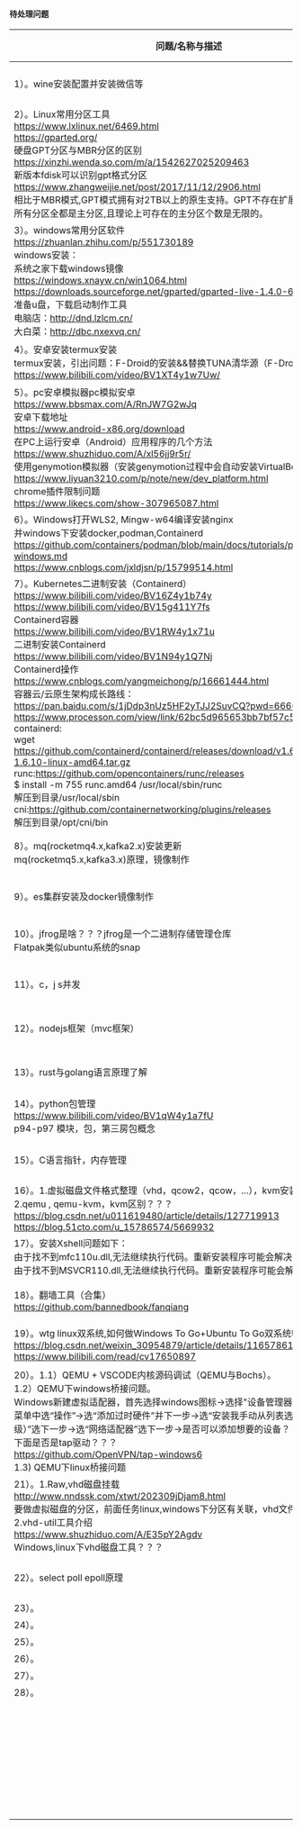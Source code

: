 #### 待处理问题

|问题/名称与描述      |类型      |状态      |
| ---- | ---- | ---- |
| 1）。wine安装配置并安装微信等 | devOps | 处理中 |
| 2）。Linux常用分区工具<br/>https://www.lxlinux.net/6469.html<br/>https://gparted.org/<br/>硬盘GPT分区与MBR分区的区别<br/>https://xinzhi.wenda.so.com/m/a/1542627025209463<br/>新版本fdisk可以识别gpt格式分区<br/>https://www.zhangweijie.net/post/2017/11/12/2906.html<br/>相比于MBR模式,GPT模式拥有对2TB以上的原生支持。GPT不存在扩展分区和逻辑分区,所有分区全都是主分区,且理论上可存在的主分区个数是无限的。 | devOps | 已处理 |
| 3）。windows常用分区软件<br/>https://zhuanlan.zhihu.com/p/551730189<br/>windows安装：<br/>系统之家下载windows镜像<br/>https://windows.xnayw.cn/win1064.html<br/>https://downloads.sourceforge.net/gparted/gparted-live-1.4.0-6-amd64.iso<br/>准备u盘，下载启动制作工具<br/>电脑店：http://dnd.lzlcm.cn/<br/>大白菜：http://dbc.nxexvq.cn/ | devOps | 已处理 |
| 4）。安卓安装termux安装<br/>termux安装，引出问题：F-Droid的安装&&替换TUNA清华源（F-Droid介绍）<br/>https://www.bilibili.com/video/BV1XT4y1w7Uw/ | devOps | 待处理 |
| 5）。pc安卓模拟器pc模拟安卓<br/>https://www.bbsmax.com/A/RnJW7G2wJq<br/>安卓下载地址<br/>https://www.android-x86.org/download<br/>在PC上运行安卓（Android）应用程序的几个方法<br/>https://www.shuzhiduo.com/A/xl56jj9r5r/<br/>使用genymotion模拟器（安装genymotion过程中会自动安装VirtualBox）<br/>https://www.liyuan3210.com/p/note/new/dev_platform.html<br/>chrome插件限制问题<br/>https://www.likecs.com/show-307965087.html | devOps | 待处理 |
| 6）。Windows打开WLS2, Mingw-w64编译安装nginx<br/>并windows下安装docker,podman,Containerd<br/>https://github.com/containers/podman/blob/main/docs/tutorials/podman-for-windows.md<br/>https://www.cnblogs.com/jxldjsn/p/15799514.html | devOps | 待处理 |
| 7）。Kubernetes二进制安装（Containerd）<br/>https://www.bilibili.com/video/BV16Z4y1b74y<br/>https://www.bilibili.com/video/BV15g411Y7fs<br/>Containerd容器<br/>https://www.bilibili.com/video/BV1RW4y1x71u<br/>二进制安装Containerd<br/>https://www.bilibili.com/video/BV1N94y1Q7Nj<br/>Containerd操作<br/>https://www.cnblogs.com/yangmeichong/p/16661444.html<br/>容器云/云原生架构成长路线：<br/>https://pan.baidu.com/s/1jDdp3nUz5HF2yTJJ2SuvCQ?pwd=6666<br/>https://www.processon.com/view/link/62bc5d965653bb7bf57c5ccd#map  <br/>containerd:<br/>wget https://github.com/containerd/containerd/releases/download/v1.6.10/containerd-1.6.10-linux-amd64.tar.gz<br/>runc:https://github.com/opencontainers/runc/releases<br/>$ install -m 755 runc.amd64 /usr/local/sbin/runc<br/>解压到目录/usr/local/sbin<br/>cni:https://github.com/containernetworking/plugins/releases<br/>解压到目录/opt/cni/bin | devOps | 待处理 |
| 8）。mq(rocketmq4.x,kafka2.x)安装更新<br/>mq(rocketmq5.x,kafka3.x)原理，镜像制作 | devOps | 待处理 |
| 9）。es集群安装及docker镜像制作 | devOps | 待处理 |
| 10）。jfrog是啥？？？jfrog是一个二进制存储管理仓库<br/>Flatpak类似ubuntu系统的snap | 工具类 | 待处理 |
| 11）。c，j s并发 | 语言类 | 待处理 |
| 12）。nodejs框架（mvc框架） | 语言类 | 待处理 |
| 13）。rust与golang语言原理了解 | 语言类 | 待处理 |
| 14）。python包管理<br/>https://www.bilibili.com/video/BV1qW4y1a7fU<br/>p94-p97 模块，包，第三房包概念 | 语言类 | 待处理 |
| 15）。C语言指针，内存管理 | 语言类 | 待处理 |
| 16）。1.虚拟磁盘文件格式整理（vhd，qcow2，qcow，...），kvm安装并启动<br/>2.qemu , qemu-kvm，kvm区别？？？<br/>https://blog.csdn.net/u011619480/article/details/127719913<br/>https://blog.51cto.com/u_15786574/5669932 | devOps | 待处理 |
| 17）。安装Xshell问题如下：<br/>由于找不到mfc110u.dll,无法继续执行代码。重新安装程序可能会解决此问题。<br/>由于找不到MSVCR110.dll,无法继续执行代码。重新安装程序可能会解决此问题。 | devOps | 待处理 |
| 18）。翻墙工具（合集）<br/>https://github.com/bannedbook/fanqiang | devOps | 待处理 |
| 19）。wtg linux双系统,如何做Windows To Go+Ubuntu To Go双系统U盘教程<br/>https://blog.csdn.net/weixin_30954879/article/details/116578616<br/>https://www.bilibili.com/read/cv17650897 | devOps | 待处理 |
| 20）。1.1）QEMU + VSCODE内核源码调试（QEMU与Bochs）。<br/>1.2）QEMU下windows桥接问题。<br/>Windows新建虚拟适配器，首先选择windows图标->选择"设备管理器"->在设备管理器菜单中选“操作”->选“添加过时硬件”并下一步->选“安装我手动从列表选择的硬件（高级）”选下一步->选“网络适配器”选下一步->是否可以添加想要的设备？？？？<br/>下面是否是tap驱动？？？<br/>https://github.com/OpenVPN/tap-windows6<br/>1.3) QEMU下linux桥接问题 | devOps | 处理中 |
| 21）。1.Raw,vhd磁盘挂载<br/>http://www.nndssk.com/xtwt/202309jDjam8.html<br/>要做虚拟磁盘的分区，前面任务linux,windows下分区有关联，vhd文件快照？？？<br/>2.vhd-util工具介绍<br/>https://www.shuzhiduo.com/A/E35pY2Agdv<br/>Windows,linux下vhd磁盘工具？？？ | devOps | 处理中 |
| 22）。select poll epoll原理 | 内核 | 处理中 |
| 23）。 |      |      |
| 24）。 |      |      |
| 25）。 |      |      |
| 26）。 |      |      |
| 27）。 |      |      |
| 28）。 |      |      |
|      |      |      |
|      |      |      |
|      |      |      |
|      |      |      |
|      |      |      |
|      |      |      |
|      |      |      |
|      |      |      |
|      |      |      |
|      |      |      |
|      |      |      |
|      |      |      |
|      |      |      |
|      |      |      |
|      |      |      |
|      |      |      |
|      |      |      |
|      |      |      |
|      |      |      |
|      |      |      |
|      |      |      |
|      |      |      |
|      |      |      |
|      |      |      |
|      |      |      |
|      |      |      |
|      |      |      |
|      |      |      |
|      |      |      |
|      |      |      |
|      |      |      |
|      |      |      |
|      |      |      |
|      |      |      |
|      |      |      |


